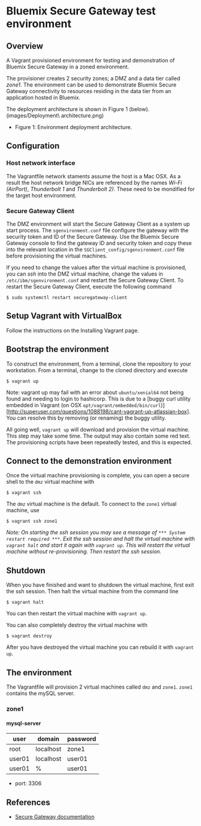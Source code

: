 # Bluemix Secure Gateway test environment
## Overview
A Vagrant provisioned environment for testing and demonstration of Bluemix Secure Gateway in a zoned environment.

The provisioner creates 2 security zones; a DMZ and a data tier called _zone1_. The environment can be used to demonstrate Bluemix Secure Gateway connectivity to resources residing in the data tier from an application hosted in Bluemix.

The deployment architecture is shown in Figure 1 (below).
(images/Deployment\ architecture.png)
* Figure 1: Environment deployment architecture.

## Configuration
### Host network interface
The Vagrantfile network staments assume the host is a Mac OSX. As a result the host network bridge NICs are referenced by the names _Wi-Fi (AirPort)_, _Thunderbolt 1_ and _Thunderbolt 2)_. These need to be mondified for the target host environment.

### Secure Gateway Client
The DMZ environment will start the Secure Gateway Client as a system up start process. The `sgenvironment.conf` file configure the gateway with the security token and ID of the Secure Gateway. Use the Bluemix Secure Gateway console to find the gateway ID and security token and copy these into the relevant location in the `SGClient_config/sgenvironment.conf` file before provisioning the virtual machines.

If you need to change the values after the virtual machine is provisioned, you can _ssh_ into the DMZ virtual machine, change the values in `/etc/ibm/sgenvironment.conf` and restart the Secure Gateway Client. To restart the Secure Gateway Client, execute the following command
```
$ sudo systemctl restart securegateway-client
```
## Setup Vagrant with VirtualBox

Follow the instructions on the Installing Vagrant page.

## Bootstrap the environment

To construct the environment, from a terminal, clone the repository to your workstation. From a terminal, change to the cloned directory and execute
```
$ vagrant up
```
Note: vagrant up may fail with an error about `ubuntu/xenial64` not being found and needing to login to hashicorp. This is due to a [buggy curl utility embedded in Vagrant (on OSX `opt/vagrant/embedded/bin/curl`)][http://superuser.com/questions/1088198/cant-vagrant-up-atlassian-box]. You can resolve this by removing (or renaming) the buggy utility.

All going well, `vagrant up` will download and provision the virtual machine. This step may take some time. The output may also contain some red text. The provisioning scripts have been repeatedly tested, and this is expected.

## Connect to the demonstration environment

Once the virtual machine provisioning is complete, you can open a secure shell to the `dmz` virtual machine with
```
$ vagrant ssh
```
The `dmz` virtual machine is the default. To connect to the `zone1` virtual machine, use
```
$ vagrant ssh zone1
```

_*Note:* On starting the ssh session you may see a message of `*** System restart required ***`. Exit the ssh session and halt the virtual machine with `vagrant halt` and start it again with `vagrant up`. This will restart the virtual machine without re-provisioning. Then restart the ssh session._

## Shutdown

When you have finished and want to shutdown the virtual machine, first exit the ssh session. Then halt the virtual machine from the command line

```
$ vagrant halt
```
You can then restart the virtual machine with `vagrant up`.

You can also completely destroy the virtual machine with

```
$ vagrant destroy
```
After you have destroyed the virtual machine you can rebuild it with `vagrant up`.

## The environment
The Vagrantfile will provision 2 virtual machines called `dmz` and `zone1`. `zone1` contains the mySQL server.
### zone1
#### mysql-server
|user  |domain   |password|
|------|---------|--------|
|root  |localhost|zone1   |
|user01|localhost|user01  |
|user01|%        |user01  |

* port: 3306

## References
* [Secure Gateway documentation](https://console.ng.bluemix.net/docs/services/SecureGateway/secure_gateway.html)
